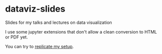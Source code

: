 # dataviz-slides
Slides for my talks and lectures on data visualization

I use some jupyter extensions that don't allow a clean conversion to HTML or PDF yet.

You can try to [replicate my setup](http://brianbaquiran.com/posts/my-jupyter-notebook-slides-setup/).
